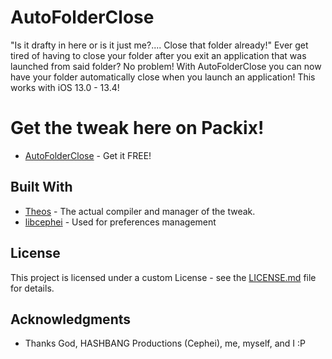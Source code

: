 # AutoFolderClose
"Is it drafty in here or is it just me?.... Close that folder already!"
Ever get tired of having to close your folder after you exit an application that was launched from said folder?
No problem! With AutoFolderClose you can now have your folder automatically close when you launch an application! 
This works with iOS 13.0 - 13.4!

# Get the tweak here on Packix!
* [AutoFolderClose](https://repo.packix.com/package/com.ikilledappl3.autofolderclose/) - Get it FREE!

## Built With

* [Theos](https://github.com/theos/theos) - The actual compiler and manager of the tweak.
* [libcephei](https://github.com/hbang/libcephei) - Used for preferences management

## License

This project is licensed under a custom License - see the [LICENSE.md](LICENSE.md) file for details.

## Acknowledgments

* Thanks God, HASHBANG Productions (Cephei), me, myself, and I :P
